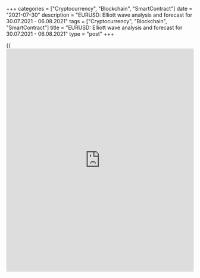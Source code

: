 +++
categories = ["Cryptocurrency", "Blockchain", "SmartContract"]
date = "2021-07-30"
description = "EURUSD: Elliott wave analysis and forecast for 30.07.2021 - 06.08.2021"
tags = ["Cryptocurrency", "Blockchain", "SmartContract"]
title = "EURUSD: Elliott wave analysis and forecast for 30.07.2021 - 06.08.2021"
type = "post"
+++

{{<iframe id="large-banner" src="https://www.bounty.group/#slide=11.0" width="100%" height="600" scrolling="no" style="border: 0px solid rgb(216, 221, 230); border-radius: 3px;">}}

2021-07-30

2021-07-30

EURUSD: Elliott wave analysis and forecast for 30.07.2021 –
06.08.2021Alex Geuta

 **Main scenario:** consider long positions from corrections above the
level of 1.1750 with a target of 1.2269 – 1.2500.

 **Alternative scenario:** breakout and consolidation below the level of
1.1750 will allow the pair to continue declining to the levels of 1.1600
– 1.1489.

 **Analysis:** Daily time frame: the first wave of larger degree 1 of
(3) is formed, and a downside correction appears to have formed as wave
2 of (3). A downward wave c of 2 appears to have formed on the H4 time
frame, with the fifth wave of smaller degree (v) of c completed inside.
The third wave 3 of (3) is starting to unfold on the H1 time frame, with
the first counter-trend wave of smaller degree (i) of i of 3 forming
inside. If the presumption is correct, the pair will continue to rise to
the levels of 1.2269 – 1.2500. The level of 1.1750 is critical in this
scenario. Its breakout will allow the pair to continue falling to the
levels of 1.1600 – 1.1489.

* * *

* * *

## Price chart of EURUSD in real time mode

The content of this article reflects the author’s opinion and does not
necessarily reflect the official position of LiteForex. The material
published on this page is provided for informational purposes only and
should not be considered as the provision of investment advice for the
purposes of Directive 2004/39/EC.

Rate this article:

{{value}}

( {{count}} {{title}} )